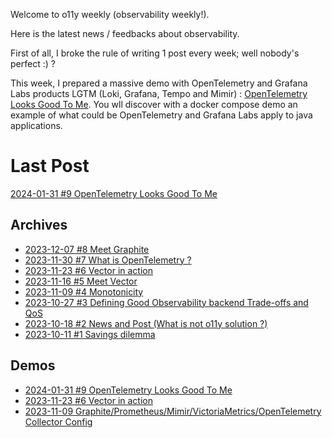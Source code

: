 Welcome to o11y weekly (observability weekly!).

Here is the latest news / feedbacks about observability.

First of all, I broke the rule of writing 1 post every week; well nobody's perfect :) ?

This week, I prepared a massive demo with OpenTelemetry and Grafana Labs products LGTM (Loki, Grafana, Tempo and Mimir) : [OpenTelemetry Looks Good To Me](./2024-01-31_OpenTelemetry_Looks_Good_To_Me/README.md). You wll discover with a docker compose demo an example of what could be OpenTelemetry and Grafana Labs apply to java applications.

# Last Post
[2024-01-31 #9 OpenTelemetry Looks Good To Me](./2024-01-31_OpenTelemetry_Looks_Good_To_Me/README.md)

## Archives
- [2023-12-07 #8 Meet Graphite](./2023-12-07_Meet_Graphite/README.md)
- [2023-11-30 #7 What is OpenTelemetry ?](./2023-11-30_What_is_OpenTelemetry/README.md)
- [2023-11-23 #6 Vector in action](./2023-11-23_Vector_in_action/README.md)
- [2023-11-16 #5 Meet Vector](./2023-11-16_Meet_Vector/README.md)
- [2023-11-09 #4 Monotonicity](./2023-11-09_Monotonicity/README.md)
- [2023-10-27 #3 Defining Good Observability backend Trade-offs and QoS](./2023-10-27_Defining_Good_Observability_backend_Trade-offs_and_QoS/README.md)
- [2023-10-18 #2 News and Post (What is not o11y solution ?)](./2023-10-18_What_is_not_an_observability_solution/README.md)
- [2023-10-11 #1 Savings dilemma](./2023-10-11_Savings_dilemma/README.md)

## Demos
- [2024-01-31 #9 OpenTelemetry Looks Good To Me](./2024-01-31_OpenTelemetry_Looks_Good_To_Me/demo/)
- [2023-11-23 #6 Vector in action](./2023-11-23_Vector_in_action/demo/)
- [2023-11-09 Graphite/Prometheus/Mimir/VictoriaMetrics/OpenTelemetry Collector Config](./2023-11-09_Monotonicity/demo/)
